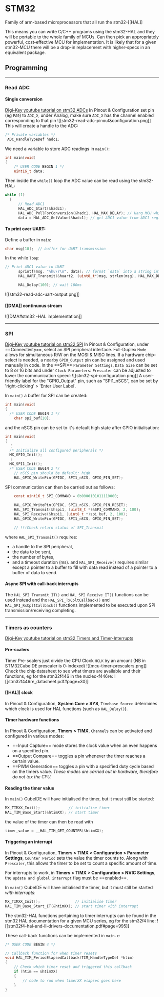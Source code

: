 # STM32
Family of arm-based microprocessors that all run the stm32-[[HAL]] 

This means you can write C/C++ programs using the stm32-HAL and they will be portable to the whole family of MCUs.
Can then pick an appropriately powerful, cost-effective MCU for implementation. 
It is likely that for a given stm32-MCU there will be a drop-in replacement with higher-specs in an equivalent package. 

## Programming
---
### Read ADC
#### Single conversion
[Digi-Key youtube tutorial on stm32 ADCs](https://youtu.be/EsZLgqhqfO0)
In Pinout & Configuration set pin (eg `PA0`) to `ADC_X`, 
under Analog, make sure `ADC_X` has the channel enabled corresponding to that pin
![[stm32-read-adc-pinout&configuration.png]]
This will create a handle to the ADC:
```C
/* Private variables */
 ADC_HandleTypeDef hadc1; 
 ```
We need a variable to store ADC readings in `main()`:
```C
int main(void)
{
	/* USER CODE BEGIN 1 */
	uint16_t data; 
```
Then inside the `while()` loop the ADC value can be read using the stm32-HAL:
```C
while (1)
  {
	  // Read ADC1
	  HAL_ADC_Start(&hadc1); 
	  HAL_ADC_PollForConversion(&hadc1, HAL_MAX_DELAY); // Hang MCU while waiting for ADC read
	  data = HAL_ADC_GetValue(&hadc1); // get ADC1 value from ADC1 register
```
#### To print over UART:
Define a buffer in `main`: 
```C
char msg[10];  // buffer for UART transmission
```
In the while `loop`: 
```C
// Print ADC1 value to UART
	  sprintf(msg, "%hu\r\n", data); // format `data` into a string into msg (h=short, u=unsigned decimal int)
	  HAL_UART_Transmit(&huart2, (uint8_t*)msg, strlen(msg), HAL_MAX_DELAY);

	  HAL_Delay(100); // wait 100ms
```
![[stm32-read-adc-uart-output.png]]

#### [[DMA]] continuous stream
![[DMA#stm32 -HAL implementation]]

---
### SPI 
[Digi-Key youtube tutorial on stm32 SPI](https://youtu.be/eFKeNPJq50g)
In Pinout & Configuration, under ==Connectivity==, select an SPI peripheral interface. 
Full-Duplex `Mode` allows for simultaneous R/W on the MOSI & MISO lines. 
If a hardware chip-select is needed, a nearby `GPIO_Output` pin can be assigned and used manually in code. 
In the ==SPI== `Parameter Settings`, `Data Size` can be set to 8 or 16 bits and under `Clock Parameters`: `Prescaler` can be adjusted to lower the communication speed:
![[stm32-spi-configuration.png]]
A user-friendly label for the "GPIO_Output" pin, such as "SPI1_nSCS", can be set by 'right-clicking' > 'Enter User Label'. 

In `main()` a buffer for SPI can be created:
```C
int main(void)
{
  /* USER CODE BEGIN 1 */
	char spi_buf[20];
```
and the nSCS pin can be set to it's default high state after GPIO initialisation:
```C
int main(void)
{
  ⋮
  /* Initialize all configured peripherals */
  MX_GPIO_Init();
  ⋮
  MX_SPI1_Init();
  /* USER CODE BEGIN 2 */
    // nSCS pin should be default: high
    HAL_GPIO_WritePin(GPIOC, SPI1_nSCS, GPIO_PIN_SET);
```

SPI communication can then be carried out as follows:
```C
	const uint16_t SPI_COMMAND = 0b0000101011110000;
	  
	HAL_GPIO_WritePin(GPIOC, SPI1_nSCS, GPIO_PIN_RESET);
	HAL_SPI_Transmit(&hspi1, (uint8_t *)&SPI_COMMAND, 2, 100);
	HAL_SPI_Receive(&hspi1, (uint8_t *)spi_buf, 2, 100);
	HAL_GPIO_WritePin(GPIOC, SPI1_nSCS, GPIO_PIN_SET);

	// !!!Check return status of SPI_Transmit
```
where `HAL_SPI_Transmit()` requires: 
-	a handle to the SPI peripheral, 
-	the data to be sent, 
-	the number of bytes, 
-	and a timeout duration (ms). 
and `HAL_SPI_Receive()` requires similar except a pointer to a buffer to fill with data read instead of a pointer to a buffer of data to send. 

#### Async SPI with call-back interrupts
The `HAL_SPI_Transmit_IT()` and `HAL_SPI_Receive_IT()` functions can be used instead and the `HAL_SPI_TxCpltCallback()` and `HAL_SPI_RxCpltCallback()` functions implemented to be executed upon SPI transmission/receiving completing. 


---
### Timers as counters
[Digi-Key youtube tutorial on stm32 Timers and Timer-Interrupts](https://youtu.be/VfbW6nfG4kw)
#### Pre-scalers
Timer Pre-scalers just divide the CPU Clock `HCLK` by an amount (NB in STM32CubeIDE prescaler is 0-indexed)
![[mcu-timer-prescalers.png]]
Check the chip datasheet to see what timers are available and their functions, eg for the stm32f446 in the nucleo-f446re: 
! [[stm32f446re_datasheet.pdf#page=30]]

#### [[HAL]] clock
In Pinout & Configuration, **System Core > SYS**, `Timebase Source` determines which clock is used for HAL functions (such as `HAL_Delay()`). 

#### Timer hardware functions
In Pinout & Configuration, **Timers > TIMX**, `Channel`s can be activated and configured in various modes:
- ==Input Capture== mode stores the clock value when an even happens on a specified pin.
- ==Output Compare== toggles a pin whenever the timer reaches a certain value. 
- ==PWM Generation== toggles a pin with a specified duty cycle based on the timers value. 
_These modes are carried out in hardware, therefore do not tax the CPU._

#### Reading the timer value
In `main()` CubeIDE will have initialised the timer, but it must still be started:
```C
MX_TIMXX_Init();             // initialise timer
HAL_TIM_Base_Start(&htimXX); // start timer
```
the value of the timer can then be read with
```C
timer_value = __HAL_TIM_GET_COUNTER(&htimXX);
```

#### Triggering an interrupt 
In Pinout & Configuration, **Timers > TIMX > Configuration > Parameter Settings**, `Counter Period` sets the value the timer counts to. 
Along with `Prescaler`, this allows the timer to be set to count a specific amount of time. 

For interrupts to work, in **Timers > TIMX > Configuration > NVIC Settings**, the `update and global interrupt` flag must be ==enabled==. 

In `main()` CubeIDE will have initialised the timer, but it must still be started *with interrupts*:
```C
MX_TIMXX_Init();                // initialise timer
HAL_TIM_Base_Start_IT(&htimXX); // start timer with interrupt
```

The stm32-HAL functions pertaining to timer interrupts can be found in the stm32 HAL documentation for a given MCU series, eg for the stm32f4 line:
! [[stm32f4-hal-and-ll-drivers-documentation.pdf#page=995]]

These call-back functions can be implemented in `main.c`:
```C
/* USER CODE BEGIN 4 */

// Callback function for when timer resets
void HAL_TIM_PeriodElapsedCallback(TIM_HandleTypeDef *htim)
{
	// Check which timer reset and triggered this callback
	if (htim == &htimXX)
	{
		// code to run when timerXX elapses goes here
	}
}
```
